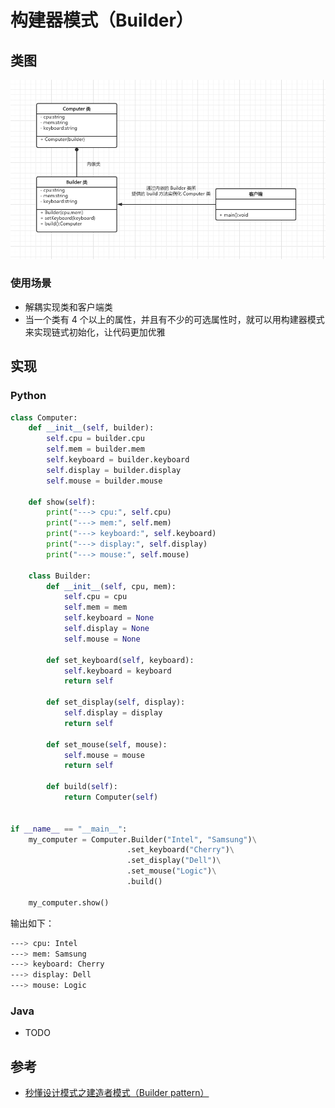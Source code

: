 # 构建器模式（Builder）

## 类图

![](https://raw.githubusercontent.com/hsxhr-10/Blog/master/image/%E8%AE%BE%E8%AE%A1%E6%A8%A1%E5%BC%8F-10.png)

### 使用场景

- 解耦实现类和客户端类
- 当一个类有 4 个以上的属性，并且有不少的可选属性时，就可以用构建器模式来实现链式初始化，让代码更加优雅

## 实现

### Python

```python
class Computer:
    def __init__(self, builder):
        self.cpu = builder.cpu
        self.mem = builder.mem
        self.keyboard = builder.keyboard
        self.display = builder.display
        self.mouse = builder.mouse

    def show(self):
        print("---> cpu:", self.cpu)
        print("---> mem:", self.mem)
        print("---> keyboard:", self.keyboard)
        print("---> display:", self.display)
        print("---> mouse:", self.mouse)

    class Builder:
        def __init__(self, cpu, mem):
            self.cpu = cpu
            self.mem = mem
            self.keyboard = None
            self.display = None
            self.mouse = None

        def set_keyboard(self, keyboard):
            self.keyboard = keyboard
            return self

        def set_display(self, display):
            self.display = display
            return self

        def set_mouse(self, mouse):
            self.mouse = mouse
            return self

        def build(self):
            return Computer(self)


if __name__ == "__main__":
    my_computer = Computer.Builder("Intel", "Samsung")\
                          .set_keyboard("Cherry")\
                          .set_display("Dell")\
                          .set_mouse("Logic")\
                          .build()

    my_computer.show()
```

输出如下：

```BASH
---> cpu: Intel
---> mem: Samsung
---> keyboard: Cherry
---> display: Dell
---> mouse: Logic
```

### Java

- TODO

## 参考

- [秒懂设计模式之建造者模式（Builder pattern）](https://zhuanlan.zhihu.com/p/58093669#:~:text=%E5%A6%82%E4%B8%8A%E5%9B%BE%E6%89%80%E7%A4%BA%EF%BC%8Cbuilder,%E7%B1%BB%E9%9C%80%E8%A6%81%E5%AE%9E%E7%8E%B0%E8%BF%99%E4%BA%9B%E6%AD%A5%E9%AA%A4%E3%80%82)
